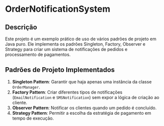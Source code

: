 # OrderNotificationSystem

## Descrição

Este projeto é um exemplo prático de uso de vários padrões de projeto em Java puro. Ele implementa os padrões Singleton, Factory, Observer e Strategy para criar um sistema de notificações de pedidos e processamento de pagamentos.

## Padrões de Projeto Implementados

1. **Singleton Pattern**: Garantir que haja apenas uma instância da classe `OrderManager`.
2. **Factory Pattern**: Criar diferentes tipos de notificações (`EmailNotification` e `SMSNotification`) sem expor a lógica de criação ao cliente.
3. **Observer Pattern**: Notificar os clientes quando um pedido é concluído.
4. **Strategy Pattern**: Permitir a escolha da estratégia de pagamento em tempo de execução.
